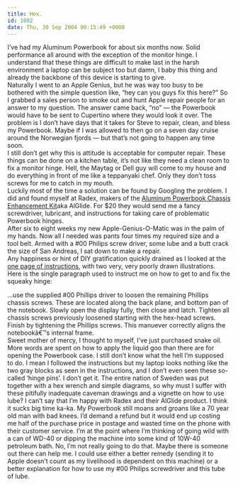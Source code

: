 ```yaml
---
title: Hex.
id: 1802
date: Thu, 30 Sep 2004 00:15:49 +0000
---
```


I’ve had my Aluminum Powerbook for about six months now. Solid performance all around with the exception of the monitor hinge. I understand that these things are difficult to make last in the harsh environment a laptop can be subject too but damn, I baby this thing and already the backbone of this device is starting to give.  
 Naturally I went to an Apple Genius, but he was way too busy to be bothered with the simple question like, “hey can you guys fix this here?” So I grabbed a sales person to smoke out and hunt Apple repair people for an answer to my question. The answer came back, “no” — the Powerbook would have to be sent to Cupertino where they would look it over. The problem is I don’t have days that it takes for Steve to repair, clean, and bless my Powerbook. Maybe if I was allowed to then go on a seven day cruise around the Norwegian fjords — but that’s not going to happen any time soon.  
 I still don’t get why this is attitude is acceptable for computer repair. These things can be done on a kitchen table, it’s not like they need a clean room to fix a monitor hinge. Hell, the Maytag or Dell guy will come to my house and do everything in front of me like a teppanyaki chef. Only they don’t toss screws for me to catch in my mouth.  
 Luckily most of the time a solution can be found by Googling the problem. I did and found myself at Radex, makers of the [Aluminum Powerbook Chassis Enhancement Kit](http://www.radtech.us/Products/Glides.aspx)<span class="caps">aka</span> AlGlide. For $20 they would send me a fancy screwdriver, lubricant, and instructions for taking care of problematic Powerbook hinges.  
 After six to eight weeks my new Apple-Genius-O-Matic was in the palm of my hands. Now all I needed was pants four times my required size and a tool belt. Armed with a #00 Philips screw driver, some lube and a butt crack the size of San Andreas, I sat down to make a repair.  
 Any happiness or hint of <span class="caps">DIY</span> gratification quickly drained as I looked at the [one page of instructions](http://www.radtech.us/Products/Instrux/AlGlide.pdf), with two very, very poorly drawn illustrations. Here is the single paragraph used to instruct me on how to get to and fix the squeaky hinge:

<div class="quote">…use the supplied #00 Phillips driver to loosen the remaining Phillips chassis screws. These are located along the back plane, and bottom pan of the notebook. Slowly open the display fully, then close and latch. Tighten all chassis screws previously loosened starting with the hex-head screws. Finish by tightening the Phillips screws. This manuever correctly aligns the notebookâ€™s internal frame.</div>Sweet mother of mercy, I thought to myself, I’ve just purchased snake oil. More words are spent on how to apply the liquid goo than there are for opening the Powerbook case. I still don’t know what the hell I’m supposed to do. I mean I followed the instructions but my laptop looks nothing like the two gray blocks as seen in the instructions, and I don’t even seen these so-called ‘hinge pins’.  
 I don’t get it. The entire nation of Sweden was put together with a hex wrench and simple diagrams, so why must I suffer with these pitifully inadequate caveman drawings and a vignette on how to use lube?  
 I can’t say that I’m happy with Radex and their AlGlide product. I think it sucks big time ka-ka. My Powerbook still moans and groans like a 70 year old man with bad knees.  
 I’d demand a refund but it would end up costing me half of the purchase price in postage and wasted time on the phone with their customer service. I’m at the point where I’m thinking of going wild with a can of WD-40 or dipping the machine into some kind of 10W-40 petroleum bath.  
 No, I’m not really going to do that.  
 Maybe there is someone out there can help me. I could use either a better remedy (sending it to Apple doesn’t count as my livelihood is dependent on this machine) or a better explanation for how to use my #00 Philips screwdriver and this tube of lube.


